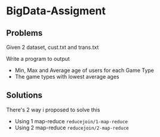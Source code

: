# BigData-Assigment
## Problems
Given 2 dataset, cust.txt and trans.txt

Write a program to output
+ Min, Max and Average age of users for each Game Type
+ The game types with lowest average ages
## Solutions
There's 2 way i proposed to solve this
+ Using 1 map-reduce `reducejoin/1-map-reduce`
+ Using 2 map-reduce `reducejoin/2-map-reduce`
